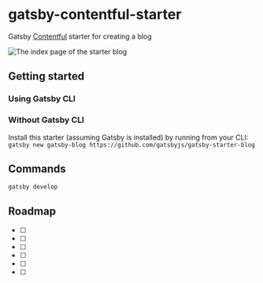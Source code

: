 # gatsby-contentful-starter

Gatsby [Contentful](https://www.contentful.com) starter for creating a blog

![The index page of the starter blog](https://rawgit.com/contentful-userland/gatsby-contentful-starter/master/screenshot.jpg "The index page of the starter blog")

## Getting started

### Using Gatsby CLI

### Without Gatsby CLI

Install this starter (assuming Gatsby is installed) by running from your CLI:
`gatsby new gatsby-blog https://github.com/gatsbyjs/gatsby-starter-blog`

## Commands
`gatsby develop`

## Roadmap

- [ ]
- [ ]
- [ ]
- [ ]
- [ ]
- [ ]
